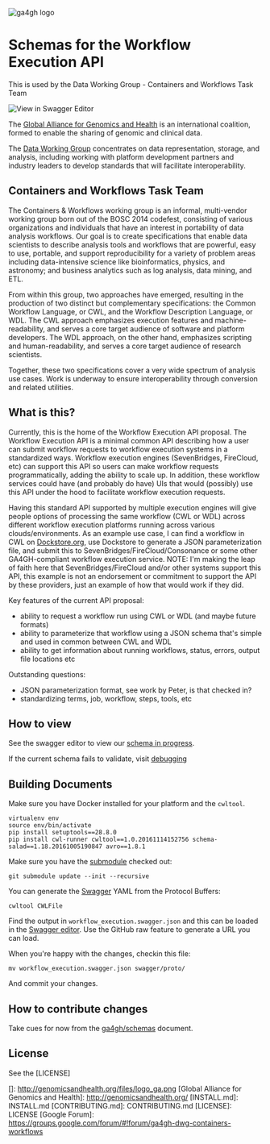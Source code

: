 ![ga4gh logo](http://genomicsandhealth.org/files/logo_ga.png)

Schemas for the Workflow Execution API
======================================

This is used by the Data Working Group - Containers and Workflows Task Team

![View in Swagger Editor](http://editor.swagger.io/#/?import=https://raw.githubusercontent.com/ga4gh/workflow-execution-schemas/feature/protobuf-bdo/src/main/resources/swagger/ga4gh-tool-discovery.yaml)

The [Global Alliance for Genomics and Health](http://genomicsandhealth.org/) is an international
coalition, formed to enable the sharing of genomic and clinical data.

The [Data Working Group](http://ga4gh.org/#/) concentrates on data representation, storage,
and analysis, including working with platform development partners and
industry leaders to develop standards that will facilitate
interoperability.

Containers and Workflows Task Team
----------------------------------

The Containers & Workflows working group is an informal, multi-vendor working group born out of the BOSC 2014 codefest, consisting of various organizations and individuals that have an interest in portability of data analysis workflows. Our goal is to create specifications that enable data scientists to describe analysis tools and workflows that are powerful, easy to use, portable, and support reproducibility for a variety of problem areas including data-intensive science like bioinformatics, physics, and astronomy; and business analytics such as log analysis, data mining, and ETL.

From within this group, two approaches have emerged, resulting in the production of two distinct but complementary specifications: the Common Workflow Language, or CWL, and the Workflow Description Language, or WDL. The CWL approach emphasizes execution features and machine-readability, and serves a core target audience of software and platform developers. The WDL approach, on the other hand, emphasizes scripting  and human-readability, and serves a core target audience of research scientists.

Together, these two specifications cover a very wide spectrum of analysis use cases. Work is underway to ensure interoperability through conversion and related utilities.

What is this?
------------

Currently, this is the home of the Workflow Execution API proposal. The Workflow Execution API is a minimal common API describing how a user can submit workflow requests to workflow execution systems in a standardized ways.
Workflow execution engines (SevenBridges, FireCloud, etc) can support this API so users can make workflow requests
programmatically, adding the ability to scale up.  In addition, these workflow services could have (and probably do have)
UIs that would (possibly) use this API under the hood to facilitate workflow execution requests.

Having this standard API supported by multiple execution engines will give people options of processing
the same workflow (CWL or WDL) across different workflow execution platforms running across various clouds/environments.
As an example use case, I can find a workflow in CWL on [Dockstore.org](http://dockstore.org), use Dockstore to
generate a JSON parameterization file, and submit this to SevenBridges/FireCloud/Consonance or some other GA4GH-compliant
workflow execution service.  NOTE: I'm making the leap of faith here that SevenBridges/FireCloud and/or other
systems support this API, this example is not an endorsement or commitment to support the API by these
providers, just an example of how that would work if they did.

Key features of the current API proposal:

* ability to request a workflow run using CWL or WDL (and maybe future formats)
* ability to parameterize that workflow using a JSON schema that's simple and used in common between CWL and WDL
* ability to get information about running workflows, status, errors, output file locations etc

Outstanding questions:

* JSON parameterization format, see work by Peter, is that checked in?
* standardizing terms, job, workflow, steps, tools, etc

How to view
------------

See the swagger editor to view our [schema in progress](http://editor.swagger.io/#/?import=https://raw.githubusercontent.com/ga4gh/workflow-execution-schemas/develop/src/main/resources/swagger/ga4gh-tool-discovery.yaml).

If the current schema fails to validate, visit [debugging](http://online.swagger.io/validator/debug?url=https://raw.githubusercontent.com/ga4gh/workflow-execution-schemas/develop/src/main/resources/swagger/ga4gh-tool-discovery.yaml)

Building Documents
------------------

Make sure you have Docker installed for your platform and the `cwltool`.

    virtualenv env
    source env/bin/activate
    pip install setuptools==28.8.0
    pip install cwl-runner cwltool==1.0.20161114152756 schema-salad==1.18.20161005190847 avro==1.8.1

Make sure you have the [submodule](http://stackoverflow.com/questions/3939055/submodules-files-are-not-checked-out) checked out:

    git submodule update --init --recursive

You can generate the [Swagger](http://swagger.io/) YAML from the Protocol Buffers:

    cwltool CWLFile

Find the output in `workflow_execution.swagger.json` and this can be loaded in the [Swagger editor](http://swagger.io/swagger-editor/).  Use the GitHub raw feature to generate a URL you can load.

When you're happy with the changes, checkin this file:

    mv workflow_execution.swagger.json swagger/proto/

And commit your changes.

How to contribute changes
-------------------------

Take cues for now from the [ga4gh/schemas](https://github.com/ga4gh/schemas/blob/master/CONTRIBUTING.rst) document.

License
-------

See the [LICENSE]

  []: http://genomicsandhealth.org/files/logo_ga.png
  [Global Alliance for Genomics and Health]: http://genomicsandhealth.org/
  [INSTALL.md]: INSTALL.md
  [CONTRIBUTING.md]: CONTRIBUTING.md
  [LICENSE]: LICENSE
  [Google Forum]: https://groups.google.com/forum/#!forum/ga4gh-dwg-containers-workflows
